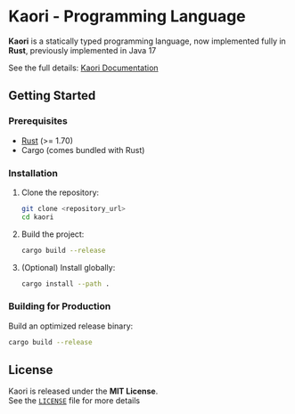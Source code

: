 # Kaori - Programming Language

**Kaori** is a statically typed programming language, now implemented fully in **Rust**, previously implemented in Java 17

See the full details: [Kaori Documentation](https://kaori-lang.github.io/docs/)

## Getting Started

### Prerequisites

-   [Rust](https://www.rust-lang.org/) (>= 1.70)
-   Cargo (comes bundled with Rust)

### Installation

1. Clone the repository:

    ```bash
    git clone <repository_url>
    cd kaori
    ```

2. Build the project:

    ```bash
    cargo build --release
    ```

3. (Optional) Install globally:

    ```bash
    cargo install --path .
    ```

### Building for Production

Build an optimized release binary:

```bash
cargo build --release
```

## License

Kaori is released under the **MIT License**.  
See the [`LICENSE`](LICENSE) file for more details
